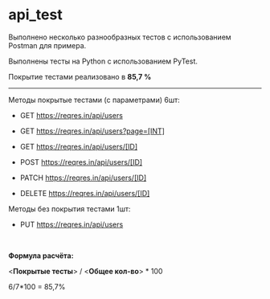 # api_test
Выполнено несколько разнообразных тестов с использованием Postman для примера.

Выполнены тесты на Python с использованием PyTest.

Покрытие тестами реализовано в **85,7 %**

<hr>

Методы покрытые тестами (с параметрами) 6шт: 

- GET https://reqres.in/api/users

- GET https://reqres.in/api/users?page=[INT]

- GET https://reqres.in/api/users/[ID]

- POST https://reqres.in/api/users/[ID]

- PATCH https://reqres.in/api/users/[ID]

- DELETE https://reqres.in/api/users/[ID]

Методы без покрытия тестами 1шт: 

- PUT https://reqres.in/api/users


<br/>

**Формула расчёта:**

<**Покрытые тесты**> / <**Общее кол-во**> * 100

6/7*100 = 85,7%
